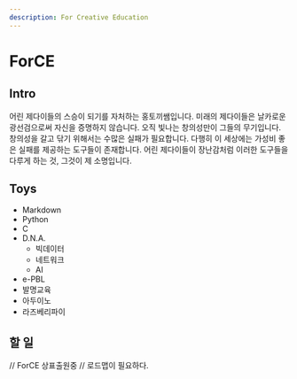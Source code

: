 ```yaml
---
description: For Creative Education
---
```


# ForCE

## Intro

어린 제다이들의 스승이 되기를 자처하는 홍토끼쌤입니다. 미래의 제다이들은 날카로운 광선검으로써 자신을 증명하지 않습니다. 오직 빛나는 창의성만이 그들의 무기입니다. 창의성을 갈고 닦기 위해서는 수많은 실패가 필요합니다. 다행히 이 세상에는 가성비 좋은 실패를 제공하는 도구들이 존재합니다. 어린 제다이들이 장난감처럼 이러한 도구들을 다루게 하는 것, 그것이 제 소명입니다.

## Toys

* Markdown
* Python
* C
* D.N.A.
  * 빅데이터
  * 네트워크
  * AI
* e-PBL
* 발명교육
* 아두이노
* 라즈베리파이

## 할 일

// ForCE 상표출원중 // 로드맵이 필요하다.


